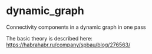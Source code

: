 # dynamic_graph
Connectivity components in a dynamic graph in one pass

The basic theory is described here: https://habrahabr.ru/company/spbau/blog/276563/
